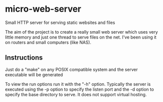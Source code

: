 micro-web-server
================

Small HTTP server for serving static websites and files

The aim of the project is to create a really small web server 
which uses very little memory and just one thread to serve
files on the net. I've been using it on routers and small 
computers (like NAS).

Instructions
------------

Just do a "make" on any POSIX compatible system and the server
executable will be generated

To view the run options run it with the "-h" option. Typically
the server is executed using the -p option to specify the listen
port and the -d option to specify the base directory to serve.
It does not support virtual hosting.

